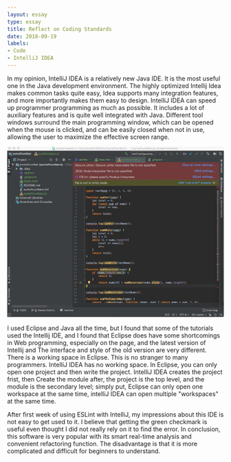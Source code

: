 ```yaml
---
layout: essay
type: essay
title: Reflect on Coding Standards
date: 2018-09-19
labels:
- Code
- IntelliJ IDEA
---
```

  In my opinion, IntelliJ IDEA is a relatively new Java IDE. It is the most useful one in the 
Java development environment. The highly optimized Intellij Idea makes common tasks quite easy, Idea supports many integration features, and more importantly makes them easy to design. IntelliJ IDEA can speed up programmer programming as much as possible. It includes a lot of auxiliary features and is quite well integrated with Java. Different tool windows surround the main programming window, which can be opened when the mouse is clicked, and can be easily closed when not in use, allowing the user to maximize the effective screen range. 	

<img class = "image width = 75" src = "../images/Hw1.png"> 

  I used Eclipse and Java all the time, but I found that some of the tutorials used the Intellij IDE, and I found that Eclipse does have some shortcomings in Web programming, especially on the page, and the latest version of Intellij and The interface and style of the old version are very different. There is a working space in Eclipse. This is no stranger to many programmers. IntelliJ IDEA has no working space. In Eclipse, you can only open one project and then write the project. IntelliJ IDEA creates the project frist, then Create the module after, the project is the top level, and the module is the secondary level; simply put, Eclipse can only open one workspace at the same time, intelliJ IDEA can open multiple "workspaces" at the same time. 

   After first week of using ESLint with IntelliJ, my impressions about this IDE is       not easy to get used to it. I believe that getting the green checkmark is useful even thought I did not really rely on it to find the error. In conclusion, this software is very popular with its smart real-time analysis and convenient refactoring function. The disadvantage is that it is more complicated and difficult for beginners to understand.
   
   
   
